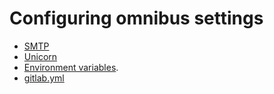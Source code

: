 # Configuring omnibus settings

- [SMTP](smtp.md)
- [Unicorn](unicorn.md)
- [Environment variables](environment-variables.md).
- [gitlab.yml](gitlab.yml.md)
